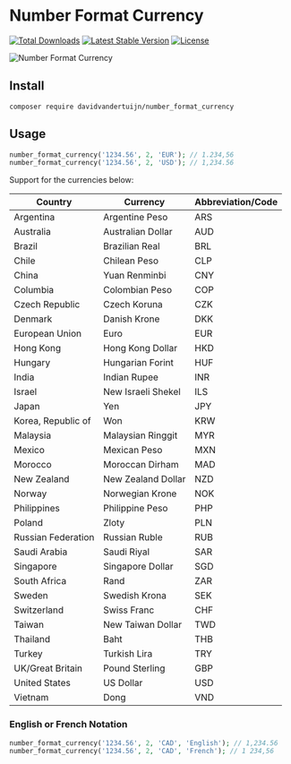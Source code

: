 # Number Format Currency

<a href="https://packagist.org/packages/davidvandertuijn/number_format_currency"><img src="https://poser.pugx.org/davidvandertuijn/number_format_currency/d/total.svg" alt="Total Downloads"></a>
<a href="https://packagist.org/packages/davidvandertuijn/number_format_currency"><img src="https://poser.pugx.org/davidvandertuijn/number_format_currency/v/stable.svg" alt="Latest Stable Version"></a>
<a href="https://packagist.org/packages/davidvandertuijn/number_format_currency"><img src="https://poser.pugx.org/davidvandertuijn/number_format_currency/license.svg" alt="License"></a>

![Number Format Currency](https://cdn.davidvandertuijn.nl/github/number_format_currency.png)

## Install

```
composer require davidvandertuijn/number_format_currency
```

## Usage

```php
number_format_currency('1234.56', 2, 'EUR'); // 1.234,56
number_format_currency('1234.56', 2, 'USD'); // 1,234.56
```

Support for the currencies below:

| Country            | Currency           | Abbreviation/Code |
|--------------------|--------------------|-------------------|
| Argentina          | Argentine Peso     | ARS               |
| Australia          | Australian Dollar  | AUD               |
| Brazil             | Brazilian Real     | BRL               |
| Chile              | Chilean Peso       | CLP               |
| China              | Yuan Renminbi      | CNY               |
| Columbia           | Colombian Peso     | COP               |
| Czech Republic     | Czech Koruna       | CZK               |
| Denmark            | Danish Krone       | DKK               |
| European Union     | Euro               | EUR               |
| Hong Kong          | Hong Kong Dollar   | HKD               |
| Hungary            | Hungarian Forint   | HUF               |
| India              | Indian Rupee       | INR               |
| Israel             | New Israeli Shekel | ILS               |
| Japan              | Yen                | JPY               |
| Korea, Republic of | Won                | KRW               |
| Malaysia           | Malaysian Ringgit  | MYR               |
| Mexico             | Mexican Peso       | MXN               |
| Morocco            | Moroccan Dirham    | MAD               |
| New Zealand        | New Zealand Dollar | NZD               |
| Norway             | Norwegian Krone    | NOK               |
| Philippines        | Philippine Peso    | PHP               |
| Poland             | Zloty              | PLN               |
| Russian Federation | Russian Ruble      | RUB               |
| Saudi Arabia       | Saudi Riyal        | SAR               |
| Singapore          | Singapore Dollar   | SGD               |
| South Africa       | Rand               | ZAR               |
| Sweden             | Swedish Krona      | SEK               |
| Switzerland        | Swiss Franc        | CHF               |
| Taiwan             | New Taiwan Dollar  | TWD               |
| Thailand           | Baht               | THB               |
| Turkey             | Turkish Lira       | TRY               |
| UK/Great Britain   | Pound Sterling     | GBP               |
| United States      | US Dollar          | USD               |
| Vietnam            | Dong               | VND               |

### English or French Notation

```php
number_format_currency('1234.56', 2, 'CAD', 'English'); // 1,234.56
number_format_currency('1234.56', 2, 'CAD', 'French'); // 1 234,56
```
